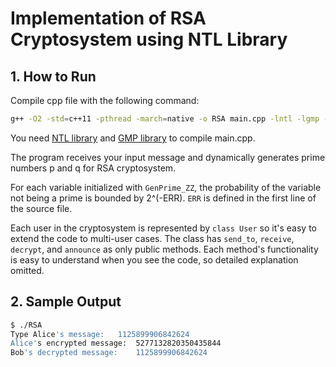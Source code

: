 # Implementation of RSA Cryptosystem using NTL Library

## 1. How to Run

Compile cpp file with the following command:

```bash
g++ -O2 -std=c++11 -pthread -march=native -o RSA main.cpp -lntl -lgmp -lm
```

You need [NTL library](http://www.shoup.net/ntl/) and [GMP library](https://gmplib.org/manual/index.html#Top) to compile main.cpp.



The program receives your input message and dynamically generates prime numbers p and q for RSA cryptosystem.



For each variable initialized with `GenPrime_ZZ`, the probability of the variable not being a prime is bounded by 2^(-ERR). `ERR` is defined in the first line of the source file.



Each user in the cryptosystem is represented by `class User` so it's easy to extend the code to multi-user cases. The class has `send_to`, `receive`, `decrypt`, and `announce` as only public methods. Each method's functionality is easy to understand when you see the code, so detailed explanation omitted.



## 2. Sample Output

```bash
$ ./RSA
Type Alice's message: 	1125899906842624
Alice's encrypted message: 	5277132820350435844
Bob's decrypted message: 	1125899906842624
```


